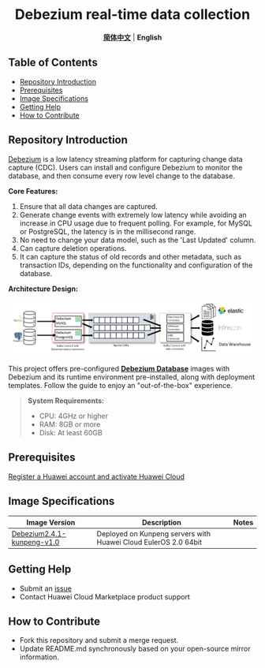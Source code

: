<p align="center">
  <h1 align="center">Debezium real-time data collection</h1>
  <p align="center">
    <a href="README_ZH.md"><strong>简体中文</strong></a> | <strong>English</strong>
  </p>

## Table of Contents

- [Repository Introduction](#repository-introduction)  
- [Prerequisites](#prerequisites)  
- [Image Specifications](#image-specifications)
- [Getting Help](#getting-help)
- [How to Contribute](#how-to-contribute)

## Repository Introduction  
[Debezium](https://github.com/debezium/debezium) is a low latency streaming platform for capturing change data capture (CDC). Users can install and configure Debezium to monitor the database, and then consume every row level change to the database.  

**Core Features:**
1. Ensure that all data changes are captured.
2. Generate change events with extremely low latency while avoiding an increase in CPU usage due to frequent polling. For example, for MySQL or PostgreSQL, the latency is in the millisecond range.
3. No need to change your data model, such as the 'Last Updated' column.
4. Can capture deletion operations.
5. It can capture the status of old records and other metadata, such as transaction IDs, depending on the functionality and configuration of the database.

**Architecture Design:**

![](./images/img001.png)

This project offers pre-configured [**Debezium Database**](https://marketplace.huaweicloud.com/hidden/contents/6b366e2e-b51d-4a81-9c47-876452e5e666#productid=OFFI1169449120448692224) images with Debezium and its runtime environment pre-installed, along with deployment templates. Follow the guide to enjoy an "out-of-the-box" experience.

> **System Requirements:**
> - CPU: 4GHz or higher  
> - RAM: 8GB or more  
> - Disk: At least 60GB  

## Prerequisites  
[Register a Huawei account and activate Huawei Cloud](https://support.huaweicloud.com/usermanual-account/account_id_001.html)

## Image Specifications  

| Image Version                                                  | Description                                             | Notes |  
|----------------------------------------------------------------|---------------------------------------------------------|-------|  
| [Debezium2.4.1-kunpeng-v1.0](https://github.com/HuaweiCloudDeveloper/Debezium-image/tree/Debezium2.4.1-kunpeng-v1.0) | Deployed on Kunpeng servers with Huawei Cloud EulerOS 2.0 64bit |  | 

## Getting Help
- Submit an [issue](https://github.com/HuaweiCloudDeveloper/Debezium-image/issues)
- Contact Huawei Cloud Marketplace product support

## How to Contribute
- Fork this repository and submit a merge request.
- Update README.md synchronously based on your open-source mirror information.
